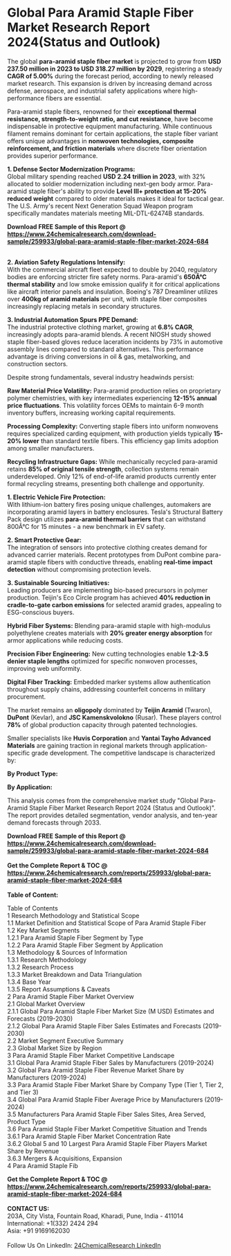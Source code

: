 <h1>Global Para Aramid Staple Fiber Market Research Report 2024(Status and Outlook)</h1><p>The global <strong>para-aramid staple fiber market</strong> is projected to grow from <strong>USD 237.50 million in 2023 to USD 318.27 million by 2029</strong>, registering a steady <strong>CAGR of 5.00%</strong> during the forecast period, according to newly released market research. This expansion is driven by increasing demand across defense, aerospace, and industrial safety applications where high-performance fibers are essential.</p><p>Para-aramid staple fibers, renowned for their <strong>exceptional thermal resistance, strength-to-weight ratio, and cut resistance</strong>, have become indispensable in protective equipment manufacturing. While continuous filament remains dominant for certain applications, the staple fiber variant offers unique advantages in <strong>nonwoven technologies, composite reinforcement, and friction materials</strong> where discrete fiber orientation provides superior performance.</p><p><strong>1. Defense Sector Modernization Programs:</strong><br>
Global military spending reached <strong>USD 2.24 trillion in 2023</strong>, with 32% allocated to soldier modernization including next-gen body armor. Para-aramid staple fiber's ability to provide <strong>Level III+ protection at 15-20% reduced weight</strong> compared to older materials makes it ideal for tactical gear. The U.S. Army's recent Next Generation Squad Weapon program specifically mandates materials meeting MIL-DTL-62474B standards.</p><div><b>Download FREE Sample of this Report @ 
            <a href="https://www.24chemicalresearch.com/download-sample/259933/global-para-aramid-staple-fiber-market-2024-684">
            https://www.24chemicalresearch.com/download-sample/259933/global-para-aramid-staple-fiber-market-2024-684</a></b></div><br><p><strong>2. Aviation Safety Regulations Intensify:</strong><br>
With the commercial aircraft fleet expected to double by 2040, regulatory bodies are enforcing stricter fire safety norms. Para-aramid's <strong>650Â°C thermal stability</strong> and low smoke emission qualify it for critical applications like aircraft interior panels and insulation. Boeing's 787 Dreamliner utilizes over <strong>400kg of aramid materials</strong> per unit, with staple fiber composites increasingly replacing metals in secondary structures.</p><p><strong>3. Industrial Automation Spurs PPE Demand:</strong><br>
The industrial protective clothing market, growing at <strong>6.8% CAGR</strong>, increasingly adopts para-aramid blends. A recent NIOSH study showed staple fiber-based gloves reduce laceration incidents by 73% in automotive assembly lines compared to standard alternatives. This performance advantage is driving conversions in oil &amp; gas, metalworking, and construction sectors.</p><p>Despite strong fundamentals, several industry headwinds persist:</p><p><strong>Raw Material Price Volatility:</strong> Para-aramid production relies on proprietary polymer chemistries, with key intermediates experiencing <strong>12-15% annual price fluctuations</strong>. This volatility forces OEMs to maintain 6-9 month inventory buffers, increasing working capital requirements.</p><p><strong>Processing Complexity:</strong> Converting staple fibers into uniform nonwovens requires specialized carding equipment, with production yields typically <strong>15-20% lower</strong> than standard textile fibers. This efficiency gap limits adoption among smaller manufacturers.</p><p><strong>Recycling Infrastructure Gaps:</strong> While mechanically recycled para-aramid retains <strong>85% of original tensile strength</strong>, collection systems remain underdeveloped. Only 12% of end-of-life aramid products currently enter formal recycling streams, presenting both challenge and opportunity.</p><p><strong>1. Electric Vehicle Fire Protection:</strong><br>
With lithium-ion battery fires posing unique challenges, automakers are incorporating aramid layers in battery enclosures. Tesla's Structural Battery Pack design utilizes <strong>para-aramid thermal barriers</strong> that can withstand 800Â°C for 15 minutes - a new benchmark in EV safety.</p><p><strong>2. Smart Protective Gear:</strong><br>
The integration of sensors into protective clothing creates demand for advanced carrier materials. Recent prototypes from DuPont combine para-aramid staple fibers with conductive threads, enabling <strong>real-time impact detection</strong> without compromising protection levels.</p><p><strong>3. Sustainable Sourcing Initiatives:</strong><br>
Leading producers are implementing bio-based precursors in polymer production. Teijin's Eco Circle program has achieved <strong>40% reduction in cradle-to-gate carbon emissions</strong> for selected aramid grades, appealing to ESG-conscious buyers.</p><p><strong>Hybrid Fiber Systems:</strong> Blending para-aramid staple with high-modulus polyethylene creates materials with <strong>20% greater energy absorption</strong> for armor applications while reducing costs.</p><p><strong>Precision Fiber Engineering:</strong> New cutting technologies enable <strong>1.2-3.5 denier staple lengths</strong> optimized for specific nonwoven processes, improving web uniformity.</p><p><strong>Digital Fiber Tracking:</strong> Embedded marker systems allow authentication throughout supply chains, addressing counterfeit concerns in military procurement.</p><p>The market remains an <strong>oligopoly</strong> dominated by <strong>Teijin Aramid</strong> (Twaron), <strong>DuPont</strong> (Kevlar), and <strong>JSC Kamenskvolokno</strong> (Rusar). These players control <strong>78%</strong> of global production capacity through patented technologies.</p><p>Smaller specialists like <strong>Huvis Corporation</strong> and <strong>Yantai Tayho Advanced Materials</strong> are gaining traction in regional markets through application-specific grade development. The competitive landscape is characterized by:</p><p><strong>By Product Type:</strong></p><p><strong>By Application:</strong></p><p>This analysis comes from the comprehensive market study "Global Para-Aramid Staple Fiber Market Research Report 2024 (Status and Outlook)". The report provides detailed segmentation, vendor analysis, and ten-year demand forecasts through 2033.</p><div><b>Download FREE Sample of this Report @ 
            <a href="https://www.24chemicalresearch.com/download-sample/259933/global-para-aramid-staple-fiber-market-2024-684">
            https://www.24chemicalresearch.com/download-sample/259933/global-para-aramid-staple-fiber-market-2024-684</a></b></div><br><div><b>Get the Complete Report & TOC @ 
            <a href="https://www.24chemicalresearch.com/reports/259933/global-para-aramid-staple-fiber-market-2024-684">
            https://www.24chemicalresearch.com/reports/259933/global-para-aramid-staple-fiber-market-2024-684</a></b></div><br>
            <b>Table of Content:</b><p>Table of Contents<br />
1 Research Methodology and Statistical Scope<br />
1.1 Market Definition and Statistical Scope of Para Aramid Staple Fiber<br />
1.2 Key Market Segments<br />
1.2.1 Para Aramid Staple Fiber Segment by Type<br />
1.2.2 Para Aramid Staple Fiber Segment by Application<br />
1.3 Methodology & Sources of Information<br />
1.3.1 Research Methodology<br />
1.3.2 Research Process<br />
1.3.3 Market Breakdown and Data Triangulation<br />
1.3.4 Base Year<br />
1.3.5 Report Assumptions & Caveats<br />
2 Para Aramid Staple Fiber Market Overview<br />
2.1 Global Market Overview<br />
2.1.1 Global Para Aramid Staple Fiber Market Size (M USD) Estimates and Forecasts (2019-2030)<br />
2.1.2 Global Para Aramid Staple Fiber Sales Estimates and Forecasts (2019-2030)<br />
2.2 Market Segment Executive Summary<br />
2.3 Global Market Size by Region<br />
3 Para Aramid Staple Fiber Market Competitive Landscape<br />
3.1 Global Para Aramid Staple Fiber Sales by Manufacturers (2019-2024)<br />
3.2 Global Para Aramid Staple Fiber Revenue Market Share by Manufacturers (2019-2024)<br />
3.3 Para Aramid Staple Fiber Market Share by Company Type (Tier 1, Tier 2, and Tier 3)<br />
3.4 Global Para Aramid Staple Fiber Average Price by Manufacturers (2019-2024)<br />
3.5 Manufacturers Para Aramid Staple Fiber Sales Sites, Area Served, Product Type<br />
3.6 Para Aramid Staple Fiber Market Competitive Situation and Trends<br />
3.6.1 Para Aramid Staple Fiber Market Concentration Rate<br />
3.6.2 Global 5 and 10 Largest Para Aramid Staple Fiber Players Market Share by Revenue<br />
3.6.3 Mergers & Acquisitions, Expansion<br />
4 Para Aramid Staple Fib</p><div><b>Get the Complete Report & TOC @ 
            <a href="https://www.24chemicalresearch.com/reports/259933/global-para-aramid-staple-fiber-market-2024-684">
            https://www.24chemicalresearch.com/reports/259933/global-para-aramid-staple-fiber-market-2024-684</a></b></div><br><b>CONTACT US:</b><br>
            203A, City Vista, Fountain Road, Kharadi, Pune, India - 411014<br>
            International: +1(332) 2424 294<br>
            Asia: +91 9169162030 <br><br>
            Follow Us On LinkedIn: <a href="https://www.linkedin.com/company/24chemicalresearch/">24ChemicalResearch LinkedIn</a>